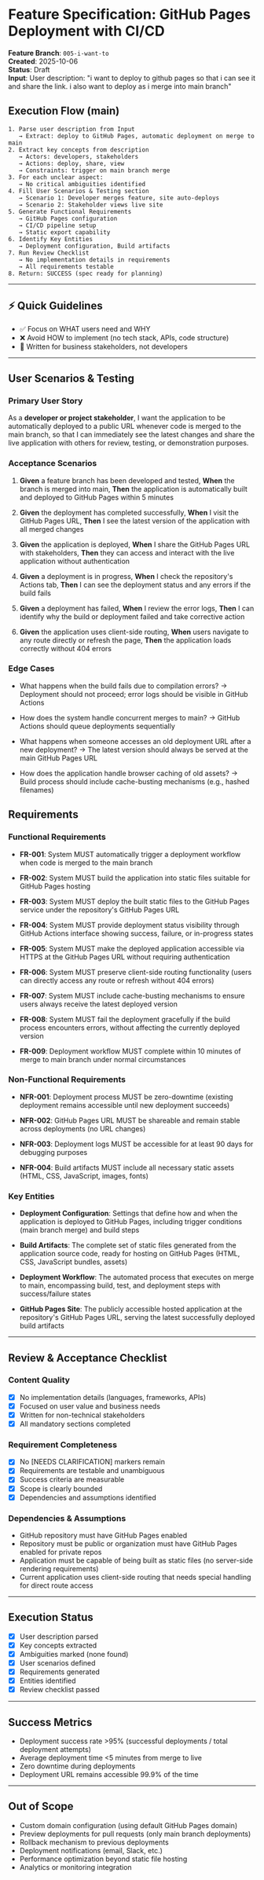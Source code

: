 # Feature Specification: GitHub Pages Deployment with CI/CD

**Feature Branch**: `005-i-want-to`  
**Created**: 2025-10-06  
**Status**: Draft  
**Input**: User description: "i want to deploy to github pages so that i can see it and share the link. i also want to deploy as i merge into main branch"

## Execution Flow (main)

```
1. Parse user description from Input
   → Extract: deploy to GitHub Pages, automatic deployment on merge to main
2. Extract key concepts from description
   → Actors: developers, stakeholders
   → Actions: deploy, share, view
   → Constraints: trigger on main branch merge
3. For each unclear aspect:
   → No critical ambiguities identified
4. Fill User Scenarios & Testing section
   → Scenario 1: Developer merges feature, site auto-deploys
   → Scenario 2: Stakeholder views live site
5. Generate Functional Requirements
   → GitHub Pages configuration
   → CI/CD pipeline setup
   → Static export capability
6. Identify Key Entities
   → Deployment configuration, Build artifacts
7. Run Review Checklist
   → No implementation details in requirements
   → All requirements testable
8. Return: SUCCESS (spec ready for planning)
```

---

## ⚡ Quick Guidelines

- ✅ Focus on WHAT users need and WHY
- ❌ Avoid HOW to implement (no tech stack, APIs, code structure)
- 👥 Written for business stakeholders, not developers

---

## User Scenarios & Testing

### Primary User Story

As a **developer or project stakeholder**, I want the application to be automatically deployed to a public URL whenever code is merged to the main branch, so that I can immediately see the latest changes and share the live application with others for review, testing, or demonstration purposes.

### Acceptance Scenarios

1. **Given** a feature branch has been developed and tested, **When** the branch is merged into main, **Then** the application is automatically built and deployed to GitHub Pages within 5 minutes

2. **Given** the deployment has completed successfully, **When** I visit the GitHub Pages URL, **Then** I see the latest version of the application with all merged changes

3. **Given** the application is deployed, **When** I share the GitHub Pages URL with stakeholders, **Then** they can access and interact with the live application without authentication

4. **Given** a deployment is in progress, **When** I check the repository's Actions tab, **Then** I can see the deployment status and any errors if the build fails

5. **Given** a deployment has failed, **When** I review the error logs, **Then** I can identify why the build or deployment failed and take corrective action

6. **Given** the application uses client-side routing, **When** users navigate to any route directly or refresh the page, **Then** the application loads correctly without 404 errors

### Edge Cases

- What happens when the build fails due to compilation errors?
  → Deployment should not proceed; error logs should be visible in GitHub Actions
  
- How does the system handle concurrent merges to main?
  → GitHub Actions should queue deployments sequentially

- What happens when someone accesses an old deployment URL after a new deployment?
  → The latest version should always be served at the main GitHub Pages URL

- How does the application handle browser caching of old assets?
  → Build process should include cache-busting mechanisms (e.g., hashed filenames)

## Requirements

### Functional Requirements

- **FR-001**: System MUST automatically trigger a deployment workflow when code is merged to the main branch

- **FR-002**: System MUST build the application into static files suitable for GitHub Pages hosting

- **FR-003**: System MUST deploy the built static files to the GitHub Pages service under the repository's GitHub Pages URL

- **FR-004**: System MUST provide deployment status visibility through GitHub Actions interface showing success, failure, or in-progress states

- **FR-005**: System MUST make the deployed application accessible via HTTPS at the GitHub Pages URL without requiring authentication

- **FR-006**: System MUST preserve client-side routing functionality (users can directly access any route or refresh without 404 errors)

- **FR-007**: System MUST include cache-busting mechanisms to ensure users always receive the latest deployed version

- **FR-008**: System MUST fail the deployment gracefully if the build process encounters errors, without affecting the currently deployed version

- **FR-009**: Deployment workflow MUST complete within 10 minutes of merge to main branch under normal circumstances

### Non-Functional Requirements

- **NFR-001**: Deployment process MUST be zero-downtime (existing deployment remains accessible until new deployment succeeds)

- **NFR-002**: GitHub Pages URL MUST be shareable and remain stable across deployments (no URL changes)

- **NFR-003**: Deployment logs MUST be accessible for at least 90 days for debugging purposes

- **NFR-004**: Build artifacts MUST include all necessary static assets (HTML, CSS, JavaScript, images, fonts)

### Key Entities

- **Deployment Configuration**: Settings that define how and when the application is deployed to GitHub Pages, including trigger conditions (main branch merge) and build steps

- **Build Artifacts**: The complete set of static files generated from the application source code, ready for hosting on GitHub Pages (HTML, CSS, JavaScript bundles, assets)

- **Deployment Workflow**: The automated process that executes on merge to main, encompassing build, test, and deployment steps with success/failure states

- **GitHub Pages Site**: The publicly accessible hosted application at the repository's GitHub Pages URL, serving the latest successfully deployed build artifacts

---

## Review & Acceptance Checklist

### Content Quality

- [x] No implementation details (languages, frameworks, APIs)
- [x] Focused on user value and business needs
- [x] Written for non-technical stakeholders
- [x] All mandatory sections completed

### Requirement Completeness

- [x] No [NEEDS CLARIFICATION] markers remain
- [x] Requirements are testable and unambiguous  
- [x] Success criteria are measurable
- [x] Scope is clearly bounded
- [x] Dependencies and assumptions identified

### Dependencies & Assumptions

- GitHub repository must have GitHub Pages enabled
- Repository must be public or organization must have GitHub Pages enabled for private repos
- Application must be capable of being built as static files (no server-side rendering requirements)
- Current application uses client-side routing that needs special handling for direct route access

---

## Execution Status

- [x] User description parsed
- [x] Key concepts extracted
- [x] Ambiguities marked (none found)
- [x] User scenarios defined
- [x] Requirements generated
- [x] Entities identified
- [x] Review checklist passed

---

## Success Metrics

- Deployment success rate >95% (successful deployments / total deployment attempts)
- Average deployment time <5 minutes from merge to live
- Zero downtime during deployments
- Deployment URL remains accessible 99.9% of the time

---

## Out of Scope

- Custom domain configuration (using default GitHub Pages domain)
- Preview deployments for pull requests (only main branch deployments)
- Rollback mechanism to previous deployments
- Deployment notifications (email, Slack, etc.)
- Performance optimization beyond static file hosting
- Analytics or monitoring integration
